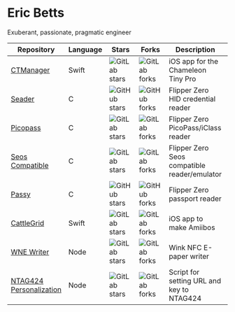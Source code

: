 # Eric Betts

Exuberant, passionate, pragmatic engineer

| Repository | Language | Stars | Forks | Description | Website |
|------------|----------|-------|-------|-------------| --------|
| [CTManager](https://gitlab.com/bettse/ctmanager) | Swift | ![GitLab stars](https://img.shields.io/gitlab/stars/bettse/ctmanager?style=social) | ![GitLab forks](https://img.shields.io/gitlab/forks/bettse/ctmanager?style=social) |  iOS app for the Chameleon Tiny Pro | [https://ctmanager.ericbetts.dev/](https://ctmanager.ericbetts.dev/) |
| [Seader](https://github.com/bettse/seader) | C | ![GitHub stars](https://img.shields.io/github/stars/bettse/seader?style=social) | ![GitHub forks](https://img.shields.io/github/forks/bettse/seader?style=social) |  Flipper Zero HID credential reader | [https://seader.ericbetts.dev/](https://seader.ericbetts.dev/) |
| [Picopass](https://gitlab.com/bettse/picopass) | C | ![GitLab stars](https://img.shields.io/gitlab/stars/bettse/picopass?style=social) | ![GitLab forks](https://img.shields.io/gitlab/forks/bettse/picopass?style=social) |  Flipper Zero PicoPass/iClass reader | [https://lab.flipper.net/apps/picopass](https://lab.flipper.net/apps/picopass) |
| [Seos Compatible](https://gitlab.com/bettse/flipper_seos) | C | ![GitLab stars](https://img.shields.io/gitlab/stars/bettse/flipper_seos?style=social) | ![GitLab forks](https://img.shields.io/gitlab/forks/bettse/flipper_seos?style=social) |  Flipper Zero Seos compatible reader/emulator | [https://lab.flipper.net/apps/seos](https://lab.flipper.net/apps/seos) |
| [Passy](https://github.com/bettse/passy) | C | ![GitHub stars](https://img.shields.io/github/stars/bettse/passy?style=social) | ![GitHub forks](https://img.shields.io/github/forks/bettse/passy?style=social) |  Flipper Zero passport reader  |  [https://lab.flipper.net/apps/passy](https://lab.flipper.net/apps/passy) |
| [CattleGrid](https://gitlab.com/bettse/cattlegrid) | Swift | ![GitLab stars](https://img.shields.io/gitlab/stars/bettse/cattlegrid?style=social) | ![GitLab forks](https://img.shields.io/gitlab/forks/bettse/cattlegrid?style=social) |  iOS app to make Amiibos | |
| [WNE Writer](https://gitlab.com/bettse/wne_writer) | Node | ![GitLab stars](https://img.shields.io/gitlab/stars/bettse/wne_writer?style=social) | ![GitLab forks](https://img.shields.io/gitlab/forks/bettse/wne_writer?style=social) |  Wink NFC E-paper writer | |
| [NTAG424 Personalization](https://gitlab.com/bettse/ntag424_personalization) | Node | ![GitLab stars](https://img.shields.io/gitlab/stars/bettse/ntag424_personalization?style=social) | ![GitLab forks](https://img.shields.io/gitlab/forks/bettse/ntag424_personalization?style=social) | Script for setting URL and key to NTAG424 | [https://accessgranted.ericbetts.dev/](https://accessgranted.ericbetts.dev/) |

